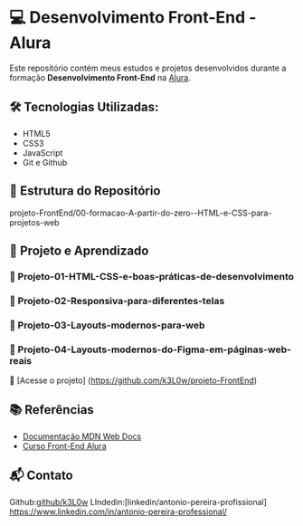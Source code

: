 # :computer: Desenvolvimento Front-End - Alura

Este repositório contém meus estudos e projetos desenvolvidos durante a formação **Desenvolvimento Front-End** na [Alura](https://www.alura.com.br/).

## :hammer_and_wrench:	Tecnologias Utilizadas:
- HTML5
- CSS3
- JavaScript
- Git e Github

## 	:open_file_folder: Estrutura do Repositório

projeto-FrontEnd/00-formacao-A-partir-do-zero--HTML-e-CSS-para-projetos-web

## :pushpin: Projeto e Aprendizado

### :round_pushpin: Projeto-01-HTML-CSS-e-boas-práticas-de-desenvolvimento
### :round_pushpin: Projeto-02-Responsiva-para-diferentes-telas
### :round_pushpin: Projeto-03-Layouts-modernos-para-web
### :round_pushpin: Projeto-04-Layouts-modernos-do-Figma-em-páginas-web-reais

:paperclip:  [Acesse o projeto] (https://github.com/k3L0w/projeto-FrontEnd)

## :books: Referências
- [Documentação MDN Web Docs](https://developer.mozilla.org/pt-BR/)  
- [Curso Front-End Alura](https://www.alura.com.br/)  

## :mailbox_with_mail: Contato
Github:[github/k3L0w](https://github.com/k3L0w/projeto-FrontEnd)
LIndedin:[linkedin/antonio-pereira-profissional] https://www.linkedin.com/in/antonio-pereira-professional/